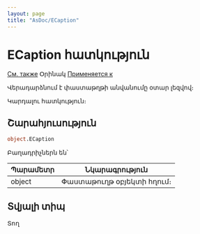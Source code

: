 ```yaml
---
layout: page
title: "AsDoc/ECaption"
---
```



# ECaption հատկություն

[См. также](../Asdoc.md) Օրինակ [Применяется к](../Asdoc.md)

Վերադարձնում է փաստաթղթի անվանումը օտար լեզվով։ 

Կարդալու հատկություն։

## Շարահյուսություն

``` vb
object.ECaption
```


Բաղադրիչներն են՝ 


| Պարամետր | Նկարագրություն |
|--|--|
| object | Փաստաթուղթ օբյեկտի հղում։ |


## Տվյալի տիպ

Տող
